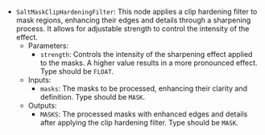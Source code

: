 - `SaltMaskClipHardeningFilter`: This node applies a clip hardening filter to mask regions, enhancing their edges and details through a sharpening process. It allows for adjustable strength to control the intensity of the effect.
    - Parameters:
        - `strength`: Controls the intensity of the sharpening effect applied to the masks. A higher value results in a more pronounced effect. Type should be `FLOAT`.
    - Inputs:
        - `masks`: The masks to be processed, enhancing their clarity and definition. Type should be `MASK`.
    - Outputs:
        - `MASKS`: The processed masks with enhanced edges and details after applying the clip hardening filter. Type should be `MASK`.
